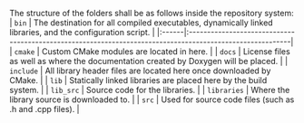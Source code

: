 <a href='Hidden comment: The summary is a short, single-sentence description of this page.'></a>

<a href='Hidden comment: 
The wiki syntax is pretty straightforward for anyone familiar with wiki markup.
Take a look at http://code.google.com/p/support/wiki/WikiSyntax for more detail.
'></a>

The structure of the folders shall be as follows inside the repository system:
| `bin` | The destination for all compiled executables, dynamically linked libraries, and the configuration script. |
|:------|:----------------------------------------------------------------------------------------------------------|
| `cmake` | Custom CMake modules are located in here.                                                                 |
| `docs` | License files as well as where the documentation created by Doxygen will be placed.                       |
| `include` | All library header files are located here once downloaded by CMake.                                       |
| `lib` | Statically linked libraries are placed here by the build system.                                          |
| `lib_src` | Source code for the libraries.                                                                            |
| `libraries` | Where the library source is downloaded to.                                                                |
| `src` | Used for source code files (such as .h and .cpp files).                                                   |